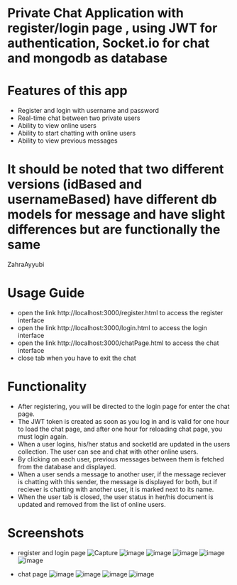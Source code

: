 # Private Chat Application with register/login page , using JWT for authentication, Socket.io for chat and mongodb as database

# Features of this app 
- Register and login with username and password
- Real-time chat between two private users
- Ability to view online users
- Ability to start chatting with online users
- Ability to view previous messages

# It should be noted that two different versions (idBased and usernameBased) have different db models for message and have slight differences but are functionally the same
ZahraAyyubi
# Usage Guide
- open the link http://localhost:3000/register.html to access the register interface
- open the link http://localhost:3000/login.html to access the login interface
- open the link http://localhost:3000/chatPage.html to access the chat interface
- close tab when you have to exit the chat 

# Functionality 
- After registering, you will be directed to the login page for enter the chat page.
- The JWT token is created as soon as you log in and is valid for one hour to load the chat page, and after one hour for reloading chat page, you must login again.
- When a user logins, his/her status and socketId are updated in the users collection. The user can see and chat with other online users.
- By clicking on each user, previous messages between them is fetched from the database and displayed.
- When a user sends a message to another user, if the message reciever is chatting with this sender, the message is displayed for both,
  but if reciever is chatting with another user, it is marked next to its name.
- When the user tab is closed, the user status in her/his document is updated and removed from the list of online users.

# Screenshots

- register and login page
![Capture](https://user-images.githubusercontent.com/45013674/133921966-5b803e77-a314-48cf-9eb5-6268cd40790e.PNG)
![image](https://user-images.githubusercontent.com/45013674/133922002-65131bce-2e9f-4108-aab2-ee91653211b0.png)
![image](https://user-images.githubusercontent.com/45013674/133922039-4fd1a313-6b2d-4367-a46a-4aae473310d3.png)
![image](https://user-images.githubusercontent.com/45013674/133922123-2f6dba96-f2c6-4a22-a9ab-d67359cc274e.png)
![image](https://user-images.githubusercontent.com/45013674/133922156-f43feb9a-9f5e-4f93-96ac-3a0b9f24d295.png)
![image](https://user-images.githubusercontent.com/45013674/133922194-32d8cf1a-cdfa-46d3-9d45-78eae8fbbcd2.png)

- chat page
![image](https://user-images.githubusercontent.com/45013674/133922316-0a0e1f8b-162b-40da-b43a-b505f77d9a8c.png)
![image](https://user-images.githubusercontent.com/45013674/133922410-494f2a26-9bef-4d2e-9171-5575149e79f7.png)
![image](https://user-images.githubusercontent.com/45013674/133922433-ce97c337-a7ad-4ce2-a084-0556dc07be1e.png)
![image](https://user-images.githubusercontent.com/45013674/133922632-50717967-ce0b-4a79-bc7b-809911e0e715.png)

